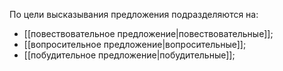 По цели высказывания предложения подразделяются на:
- [[повествовательное предложение|повествовательные]];
- [[вопросительное предложение|вопросительные]];
- [[побудительное предложение|побудительные]];